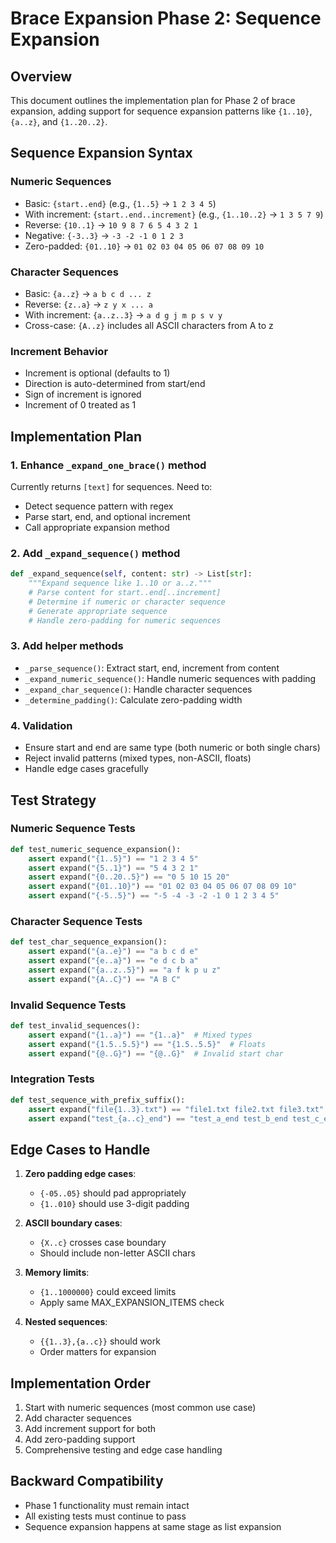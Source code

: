 # Brace Expansion Phase 2: Sequence Expansion

## Overview

This document outlines the implementation plan for Phase 2 of brace expansion, adding support for sequence expansion patterns like `{1..10}`, `{a..z}`, and `{1..20..2}`.

## Sequence Expansion Syntax

### Numeric Sequences
- Basic: `{start..end}` (e.g., `{1..5}` → `1 2 3 4 5`)
- With increment: `{start..end..increment}` (e.g., `{1..10..2}` → `1 3 5 7 9`)
- Reverse: `{10..1}` → `10 9 8 7 6 5 4 3 2 1`
- Negative: `{-3..3}` → `-3 -2 -1 0 1 2 3`
- Zero-padded: `{01..10}` → `01 02 03 04 05 06 07 08 09 10`

### Character Sequences
- Basic: `{a..z}` → `a b c d ... z`
- Reverse: `{z..a}` → `z y x ... a`
- With increment: `{a..z..3}` → `a d g j m p s v y`
- Cross-case: `{A..z}` includes all ASCII characters from A to z

### Increment Behavior
- Increment is optional (defaults to 1)
- Direction is auto-determined from start/end
- Sign of increment is ignored
- Increment of 0 treated as 1

## Implementation Plan

### 1. Enhance `_expand_one_brace()` method
Currently returns `[text]` for sequences. Need to:
- Detect sequence pattern with regex
- Parse start, end, and optional increment
- Call appropriate expansion method

### 2. Add `_expand_sequence()` method
```python
def _expand_sequence(self, content: str) -> List[str]:
    """Expand sequence like 1..10 or a..z."""
    # Parse content for start..end[..increment]
    # Determine if numeric or character sequence
    # Generate appropriate sequence
    # Handle zero-padding for numeric sequences
```

### 3. Add helper methods
- `_parse_sequence()`: Extract start, end, increment from content
- `_expand_numeric_sequence()`: Handle numeric sequences with padding
- `_expand_char_sequence()`: Handle character sequences
- `_determine_padding()`: Calculate zero-padding width

### 4. Validation
- Ensure start and end are same type (both numeric or both single chars)
- Reject invalid patterns (mixed types, non-ASCII, floats)
- Handle edge cases gracefully

## Test Strategy

### Numeric Sequence Tests
```python
def test_numeric_sequence_expansion():
    assert expand("{1..5}") == "1 2 3 4 5"
    assert expand("{5..1}") == "5 4 3 2 1"
    assert expand("{0..20..5}") == "0 5 10 15 20"
    assert expand("{01..10}") == "01 02 03 04 05 06 07 08 09 10"
    assert expand("{-5..5}") == "-5 -4 -3 -2 -1 0 1 2 3 4 5"
```

### Character Sequence Tests
```python
def test_char_sequence_expansion():
    assert expand("{a..e}") == "a b c d e"
    assert expand("{e..a}") == "e d c b a"
    assert expand("{a..z..5}") == "a f k p u z"
    assert expand("{A..C}") == "A B C"
```

### Invalid Sequence Tests
```python
def test_invalid_sequences():
    assert expand("{1..a}") == "{1..a}"  # Mixed types
    assert expand("{1.5..5.5}") == "{1.5..5.5}"  # Floats
    assert expand("{@..G}") == "{@..G}"  # Invalid start char
```

### Integration Tests
```python
def test_sequence_with_prefix_suffix():
    assert expand("file{1..3}.txt") == "file1.txt file2.txt file3.txt"
    assert expand("test_{a..c}_end") == "test_a_end test_b_end test_c_end"
```

## Edge Cases to Handle

1. **Zero padding edge cases**:
   - `{-05..05}` should pad appropriately
   - `{1..010}` should use 3-digit padding
   
2. **ASCII boundary cases**:
   - `{X..c}` crosses case boundary
   - Should include non-letter ASCII chars
   
3. **Memory limits**:
   - `{1..1000000}` could exceed limits
   - Apply same MAX_EXPANSION_ITEMS check

4. **Nested sequences**:
   - `{{1..3},{a..c}}` should work
   - Order matters for expansion

## Implementation Order

1. Start with numeric sequences (most common use case)
2. Add character sequences
3. Add increment support for both
4. Add zero-padding support
5. Comprehensive testing and edge case handling

## Backward Compatibility

- Phase 1 functionality must remain intact
- All existing tests must continue to pass
- Sequence expansion happens at same stage as list expansion